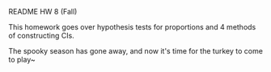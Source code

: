 README HW 8 (Fall)

This homework goes over hypothesis tests for proportions and 4 methods of constructing CIs.

The spooky season has gone away, and now it's time for the turkey to come to play~